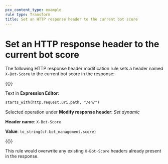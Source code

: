 ```yaml
---
pcx_content_type: example
rule type: Transform
title: Set an HTTP response header to the current bot score
---
```


# Set an HTTP response header to the current bot score

The following HTTP response header modification rule sets a header named `X-Bot-Score` to the current bot score in the response:

{{<example>}}

Text in **Expression Editor**:

```txt
starts_with(http.request.uri.path, "/en/")
```

Selected operation under **Modify response header**: _Set dynamic_

**Header name**: `X-Bot-Score`

**Value**: `to_string(cf.bot_management.score)`

{{</example>}}

This rule would overwrite any existing `X-Bot-Score` headers already present in the response.